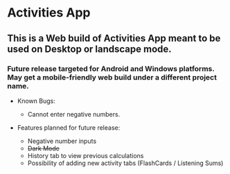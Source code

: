 # Activities App 
## This is a Web build of Activities App meant to be used on Desktop or landscape mode.
### Future release targeted for Android and Windows platforms. May get a mobile-friendly web build under a different project name.

* Known Bugs:
   * Cannot enter negative numbers.

* Features planned for future release:
   * Negative number inputs
   * ~~Dark Mode~~
   * History tab to view previous calculations
   * Possibility of adding new activity tabs (FlashCards / Listening Sums)
